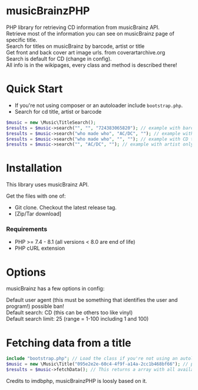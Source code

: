 musicBrainzPHP
=======

PHP library for retrieving CD information from musicBrainz API.<br>
Retrieve most of the information you can see on musicBrainz page of specific title.<br>
Search for titles on musicBrainz by barcode, artist or title<br>
Get front and back cover art image urls. from coverartarchive.org<br>
Search is default for CD (change in config).<br>
All info is in the wikipages, every class and method is described there!


Quick Start
===========

* If you're not using composer or an autoloader include `bootstrap.php`.
* Search for cd title, artist or barcode
```php
$music = new \Music\TitleSearch();
$results = $music->search("", "", "724383065820"); // example with barcode (title and artist are ignored)
$results = $music->search("who made who", "AC/DC", ""); // example with CD title and artist
$results = $music->search("who made who", "", ""); // example with CD title only
$results = $music->search("", "AC/DC", ""); // example with artist only
```


Installation
============

This library uses musicBrainz API.

Get the files with one of:
* Git clone. Checkout the latest release tag.
* [Zip/Tar download]

### Requirements
* PHP >= 7.4 - 8.1 (all versions < 8.0 are end of life)
* PHP cURL extension


Options
=============

musicBrainz has a few options in config:

Default user agent (this must be something that identifies the user and program!) possible ban!<br>
Default search: CD (this can be others too like vinyl)<br>
Default search limit: 25 (range = 1-100 including 1 and 100)<br>


Fetching data from a title
====================

```php
include "bootstrap.php"; // Load the class if you're not using an autoloader
$music = new \Music\Title("095e2e2e-60c4-4f9f-a14a-2cc1b468bf66"); // parameter is the found musicBrainz id from search)
$results = $music->fetchData(); // This returns a array with all available info of this title
```

Credits to imdbphp, musicBrainzPHP is loosly based on it.
